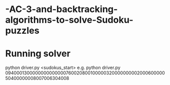 # -AC-3-and-backtracking-algorithms-to-solve-Sudoku-puzzles
Running solver
==================
python driver.py <sudokus_start> 
e.g. python driver.py 094000130000000000000076002080010000032000000000200060000050400000008007006304008
